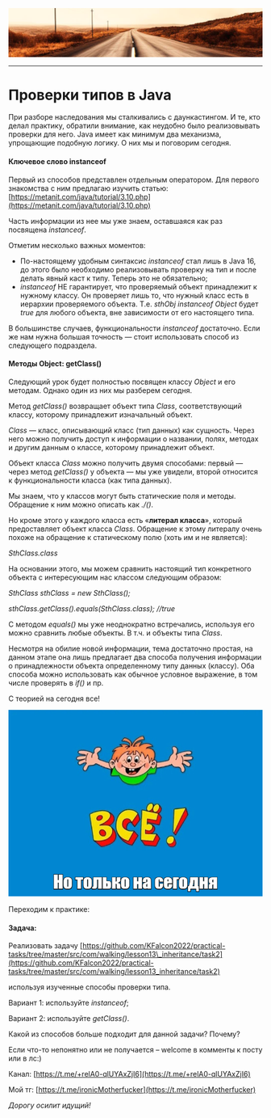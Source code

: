 ![](../../commonmedia/header.png)

***

   

Проверки типов в Java
=====================

При разборе наследования мы сталкивались с даункастингом. И те, кто делал практику, обратили внимание, как неудобно было реализовывать проверки для него. Java имеет как минимум два механизма, упрощающие подобную логику. О них мы и поговорим сегодня.

  

#### Ключевое слово instanceof

Первый из способов представлен отдельным оператором. Для первого знакомства с ним предлагаю изучить статью: [https://metanit.com/java/tutorial/3.10.php](https://metanit.com/java/tutorial/3.10.php)

Часть информации из нее мы уже знаем, оставшаяся как раз посвящена _instanceof_.

Отметим несколько важных моментов:

*   По-настоящему удобным синтаксис _instanceof_ стал лишь в Java 16, до этого было необходимо реализовывать проверку на тип и после делать явный каст к типу. Теперь это не обязательно;
*   _instanceof_ НЕ гарантирует, что проверяемый объект принадлежит к нужному классу. Он проверяет лишь то, что нужный класс есть в иерархии проверяемого объекта. Т.е. _sthObj_ _instanceof_ _Object_ будет _true_ для любого объекта, вне зависимости от его настоящего типа.

В большинстве случаев, функциональности _instanceof_ достаточно. Если же нам нужна большая точность — стоит использовать способ из следующего подраздела.

  

#### Методы Object: getClass()

Следующий урок будет полностью посвящен классу _Object_ и его методам. Однако один из них мы разберем сегодня.

Метод _getClass()_ возвращает объект типа _Class_, соответствующий классу, которому принадлежит изначальный объект.

_Class_ — класс, описывающий класс (тип данных) как сущность. Через него можно получить доступ к информации о названии, полях, методах и другим данным о классе, которому принадлежит объект.

Объект класса _Class_ можно получить двумя способами: первый — через метод _getClass()_ у объекта — мы уже увидели, второй относится к функциональности класса (как типа данных).

Мы знаем, что у классов могут быть статические поля и методы. Обращение к ним можно описать как _<ClassName>.<fieldName>/<methodName>()_.

Но кроме этого у каждого класса есть «**литерал класса**», который предоставляет объект класса _Class_. Обращение к этому литералу очень похоже на обращение к статическому полю (хоть им и не является):

_SthClass.class_

На основании этого, мы можем сравнить настоящий тип конкретного объекта с интересующим нас классом следующим образом:

_SthClass sthClass = new SthClass();_

_sthClass.getClass().equals(SthClass.class); //true_

С методом _equals()_ мы уже неоднократно встречались, используя его можно сравнить любые объекты. В т.ч. и объекты типа _Class_.

  

Несмотря на обилие новой информации, тема достаточно простая, на данном этапе она лишь предлагает два способа получения информации о принадлежности объекта определенному типу данных (классу). Оба способа можно использовать как обычное условное выражение, в том числе проверять в _if()_ и пр.

  

С теорией на сегодня все!

![](../../commonmedia/footer.png)

  

Переходим к практике:

#### Задача:

Реализовать задачу [https://github.com/KFalcon2022/practical-tasks/tree/master/src/com/walking/lesson13\_inheritance/task2](https://github.com/KFalcon2022/practical-tasks/tree/master/src/com/walking/lesson13_inheritance/task2)

используя изученные способы проверки типа.

Вариант 1: используйте _instanceof_;

Вариант 2: используйте _getClass()_.

Какой из способов больше подходит для данной задачи? Почему?

  

Если что-то непонятно или не получается – welcome в комменты к посту или в лс:)

Канал: [https://t.me/+relA0-qlUYAxZjI6](https://t.me/+relA0-qlUYAxZjI6)

Мой тг: [https://t.me/ironicMotherfucker](https://t.me/ironicMotherfucker)

_Дорогу осилит идущий!_